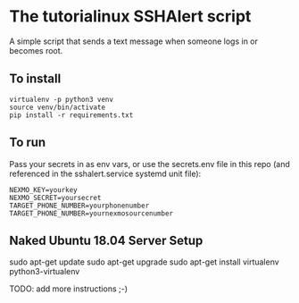 # The tutorialinux SSHAlert script

A simple script that sends a text message when someone logs in or becomes root.

## To install
```
virtualenv -p python3 venv
source venv/bin/activate
pip install -r requirements.txt
```

## To run

Pass your secrets in as env vars, or use the secrets.env file in this repo (and referenced in the sshalert.service systemd unit file):

```
NEXMO_KEY=yourkey
NEXMO_SECRET=yoursecret
TARGET_PHONE_NUMBER=yourphonenumber
TARGET_PHONE_NUMBER=yournexmosourcenumber
```



## Naked Ubuntu 18.04 Server Setup
sudo apt-get update
sudo apt-get upgrade
sudo apt-get install virtualenv python3-virtualenv

TODO: add more instructions ;-)

